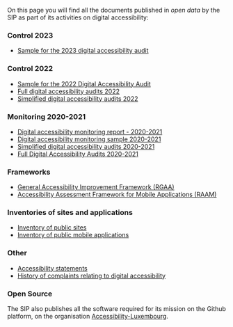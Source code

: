 On this page you will find all the documents published in *open data* by the SIP as part of its activities on digital accessibility:

### Control 2023
- [Sample for the 2023 digital accessibility audit](https://data.public.lu/en/datasets/echantillon-pour-le-controle-de-laccessibilite-numerique-2023/)

### Control 2022
- [Sample for the 2022 Digital Accessibility Audit](https://data.public.lu/en/datasets/echantillon-pour-le-controle-de-laccessibilite-numerique-2022/)
- [Full digital accessibility audits 2022](https://data.public.lu/en/datasets/audits-complets-de-laccessibilite-numerique-2022/)
- [Simplified digital accessibility audits 2022](https://data.public.lu/en/datasets/audits-simplifies-de-laccessibilite-numerique-2022/)

### Monitoring 2020-2021
- [Digital accessibility monitoring report - 2020-2021](https://data.public.lu/en/datasets/digital-accessibility-monitoring-report-2020-2021/)
- [Digital accessibility monitoring sample 2020-2021](https://data.public.lu/en/datasets/echantillon-pour-le-controle-de-laccessibilite-numerique-2020-2021/)
- [Simplified digital accessibility audits 2020-2021](https://data.public.lu/en/datasets/audits-simplifies-de-laccessibilite-numerique-2020-2021/)
- [Full Digital Accessibility Audits 2020-2021](https://data.public.lu/en/datasets/audits-complets-de-laccessibilite-numerique-2020-2021/)

### Frameworks
- [General Accessibility Improvement Framework (RGAA)](https://data.public.lu/en/datasets/referentiel-general-damelioration-de-laccessibilite/)
- [Accessibility Assessment Framework for Mobile Applications (RAAM)](https://data.public.lu/en/datasets/referentiel-devaluation-de-laccessibilite-des-applications-mobiles/)

### Inventories of sites and applications 
- [Inventory of public sites](https://data.public.lu/en/datasets/inventaire-des-sites-publics/)
- [Inventory of public mobile applications](https://data.public.lu/en/datasets/inventaire-des-applications-mobiles-publiques/)

### Other
- [Accessibility statements](https://data.public.lu/en/datasets/declarations-daccessibilite/)
- [History of complaints relating to digital accessibility](https://data.public.lu/en/datasets/historique-des-reclamations-relatives-a-laccessibilite-numerique/)

### Open Source
The SIP also publishes all the software required for its mission on the Github platform, on the organisation [Accessibility-Luxembourg](https://github.com/accessibility-luxembourg).